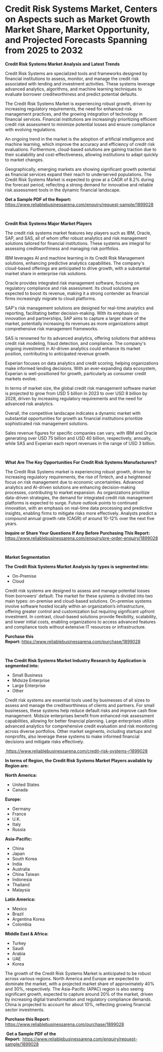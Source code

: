 <p><h1>Credit Risk Systems Market, Centers on Aspects such as Market Growth Market Share, Market Opportunity, and Projected Forecasts Spanning from 2025 to 2032</h1></p><p><strong>Credit Risk Systems Market Analysis and Latest Trends</strong></p>
<p><p>Credit Risk Systems are specialized tools and frameworks designed by financial institutions to assess, monitor, and manage the credit risk associated with lending and investment activities. These systems leverage advanced analytics, algorithms, and machine learning techniques to evaluate borrower creditworthiness and predict potential defaults. </p><p>The Credit Risk Systems Market is experiencing robust growth, driven by increasing regulatory requirements, the need for enhanced risk management practices, and the growing integration of technology in financial services. Financial institutions are increasingly prioritizing efficient credit risk assessment to minimize potential losses and ensure compliance with evolving regulations. </p><p>An ongoing trend in the market is the adoption of artificial intelligence and machine learning, which improve the accuracy and efficiency of credit risk evaluations. Furthermore, cloud-based solutions are gaining traction due to their scalability and cost-effectiveness, allowing institutions to adapt quickly to market changes. </p><p>Geographically, emerging markets are showing significant growth potential as financial services expand their reach to underserved populations. The Credit Risk Systems Market is expected to grow at a CAGR of 8.2% during the forecast period, reflecting a strong demand for innovative and reliable risk assessment tools in the dynamic financial landscape.</p></p>
<p><strong>Get a Sample PDF of the Report:&nbsp;</strong> <a href="https://www.reliablebusinessarena.com/enquiry/request-sample/1899028?utm_campaign=3582&utm_medium=2&utm_source=Github&utm_content=ia&utm_term=19042025&utm_id=credit-risk-systems">https://www.reliablebusinessarena.com/enquiry/request-sample/1899028</a></p>
<p>&nbsp;</p>
<p><strong>Credit Risk Systems Major Market Players</strong></p>
<p><p>The credit risk systems market features key players such as IBM, Oracle, SAP, and SAS, all of whom offer robust analytics and risk management solutions tailored for financial institutions. These systems are integral for assessing creditworthiness and managing risk portfolios.</p><p>IBM leverages AI and machine learning in its Credit Risk Management solutions, enhancing predictive analytics capabilities. The company's cloud-based offerings are anticipated to drive growth, with a substantial market share in enterprise risk solutions.</p><p>Oracle provides integrated risk management software, focusing on regulatory compliance and risk assessment. Its cloud solutions are expected to boost its revenue, making it a strong contender as financial firms increasingly migrate to cloud platforms.</p><p>SAP's risk management solutions are designed for real-time analytics and reporting, facilitating better decision-making. With its emphasis on innovation and partnerships, SAP aims to capture a larger share of the market, potentially increasing its revenues as more organizations adopt comprehensive risk management frameworks.</p><p>SAS is renowned for its advanced analytics, offering solutions that address credit risk modeling, fraud detection, and compliance. The company's ongoing investment in AI-driven analytics could enhance its market position, contributing to anticipated revenue growth.</p><p>Experian focuses on data analytics and credit scoring, helping organizations make informed lending decisions. With an ever-expanding data ecosystem, Experian is well-positioned for growth, particularly as consumer credit markets evolve.</p><p>In terms of market size, the global credit risk management software market is projected to grow from USD 5 billion in 2023 to over USD 8 billion by 2028, driven by increasing regulatory requirements and the need for advanced risk analytics.</p><p>Overall, the competitive landscape indicates a dynamic market with substantial opportunities for growth as financial institutions prioritize sophisticated risk management solutions.</p><p>Sales revenue figures for specific companies can vary, with IBM and Oracle generating over USD 75 billion and USD 40 billion, respectively, annually, while SAS and Experian each report revenues in the range of USD 3 billion.</p></p>
<p>&nbsp;</p>
<p><strong>What Are The Key Opportunities For Credit Risk Systems Manufacturers?</strong></p>
<p><p>The Credit Risk Systems market is experiencing robust growth, driven by increasing regulatory requirements, the rise of fintech, and a heightened focus on risk management due to economic uncertainties. Advanced analytics and AI-driven solutions are enhancing decision-making processes, contributing to market expansion. As organizations prioritize data-driven strategies, the demand for integrated credit risk management platforms is expected to surge. Future outlook points to continued innovation, with an emphasis on real-time data processing and predictive insights, enabling firms to mitigate risks more effectively. Analysts predict a compound annual growth rate (CAGR) of around 10-12% over the next five years.</p></p>
<p><strong>Inquire or Share Your Questions If Any Before Purchasing This Report:</strong> <a href="https://www.reliablebusinessarena.com/enquiry/pre-order-enquiry/1899028?utm_campaign=3582&utm_medium=2&utm_source=Github&utm_content=ia&utm_term=19042025&utm_id=credit-risk-systems">https://www.reliablebusinessarena.com/enquiry/pre-order-enquiry/1899028</a></p>
<p>&nbsp;</p>
<p><strong>Market Segmentation</strong></p>
<p><strong>The Credit Risk Systems Market Analysis by types is segmented into:</strong></p>
<p><ul><li>On-Premise</li><li>Cloud</li></ul></p>
<p><p>Credit risk systems are designed to assess and manage potential losses from borrowers' default. The market for these systems is divided into two main types: on-premise and cloud-based solutions. On-premise systems involve software hosted locally within an organization’s infrastructure, offering greater control and customization but requiring significant upfront investment. In contrast, cloud-based solutions provide flexibility, scalability, and lower initial costs, enabling organizations to access advanced features and compliance tools without extensive IT resources or infrastructure.</p></p>
<p><strong>Purchase this Report:&nbsp;</strong><a href="https://www.reliablebusinessarena.com/purchase/1899028?utm_campaign=3582&utm_medium=2&utm_source=Github&utm_content=ia&utm_term=19042025&utm_id=credit-risk-systems">https://www.reliablebusinessarena.com/purchase/1899028</a></p>
<p>&nbsp;</p>
<p><strong>The Credit Risk Systems Market Industry Research by Application is segmented into:</strong></p>
<p><ul><li>Small Business</li><li>Midsize Enterprise</li><li>Large Enterprise</li><li>Other</li></ul></p>
<p><p>Credit risk systems are essential tools used by businesses of all sizes to assess and manage the creditworthiness of clients and partners. For small businesses, these systems help reduce default risks and improve cash flow management. Midsize enterprises benefit from enhanced risk assessment capabilities, allowing for better financial planning. Large enterprises utilize advanced analytics for comprehensive credit evaluation and risk monitoring across diverse portfolios. Other market segments, including startups and nonprofits, also leverage these systems to make informed financial decisions and mitigate risks effectively.</p></p>
<p><a href="https://www.reliablebusinessarena.com/credit-risk-systems-r1899028?utm_campaign=3582&utm_medium=2&utm_source=Github&utm_content=ia&utm_term=19042025&utm_id=credit-risk-systems">&nbsp;https://www.reliablebusinessarena.com/credit-risk-systems-r1899028</a></p>
<p><strong>In terms of Region, the Credit Risk Systems Market Players available by Region are:</strong></p>
<p>
    <p> <strong> North America: </strong>
        <ul>
            <li>United States</li>
            <li>Canada</li>
        </ul>
        </p> 
    <p> <strong> Europe: </strong>
        <ul>
            <li>Germany</li>
            <li>France</li>
            <li>U.K.</li>
            <li>Italy</li>
            <li>Russia</li>
        </ul>
        </p> 
    <p> <strong> Asia-Pacific: </strong>
        <ul>
            <li>China</li>
            <li>Japan</li>
            <li>South Korea</li>
            <li>India</li>
            <li>Australia</li>
            <li>China Taiwan</li>
            <li>Indonesia</li>
            <li>Thailand</li>
            <li>Malaysia</li>
        </ul>
        </p> 
    <p> <strong> Latin America: </strong>
        <ul>
            <li>Mexico</li>
            <li>Brazil</li>
            <li>Argentina Korea</li>
            <li>Colombia</li>
        </ul>
        </p> 
    <p> <strong> Middle East & Africa: </strong>
        <ul>
            <li>Turkey</li>
            <li>Saudi</li>
            <li>Arabia</li>
            <li>UAE</li>
            <li>Korea</li>
        </ul>
    </p>
    </p>
<p><p>The growth of the Credit Risk Systems Market is anticipated to be robust across various regions. North America and Europe are expected to dominate the market, with a projected market share of approximately 40% and 30%, respectively. The Asia-Pacific (APAC) region is also seeing significant growth, expected to capture around 20% of the market, driven by increasing digital transformation and regulatory compliance demands. China is projected to account for about 10%, reflecting growing financial sector investments.</p></p>
<p><strong>Purchase this Report: </strong><a href="https://www.reliablebusinessarena.com/purchase/1899028?utm_campaign=3582&utm_medium=2&utm_source=Github&utm_content=ia&utm_term=19042025&utm_id=credit-risk-systems">https://www.reliablebusinessarena.com/purchase/1899028</a></p>
<p>&nbsp;<strong>Get a Sample PDF of the Report:&nbsp;&nbsp;</strong><a href="https://www.reliablebusinessarena.com/enquiry/request-sample/1899028?utm_campaign=3582&utm_medium=2&utm_source=Github&utm_content=ia&utm_term=19042025&utm_id=credit-risk-systems">https://www.reliablebusinessarena.com/enquiry/request-sample/1899028</a></p>
<p><strong></strong></p>
<p><p></p><p></p><p></p></p>
